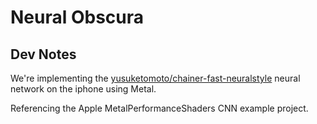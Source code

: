 # Neural Obscura

## Dev Notes

We're implementing the [yusuketomoto/chainer-fast-neuralstyle](https://github.com/yusuketomoto/chainer-fast-neuralstyle/blob/master/net.py)
neural network on the iphone using Metal.

Referencing the Apple MetalPerformanceShaders CNN example project.


